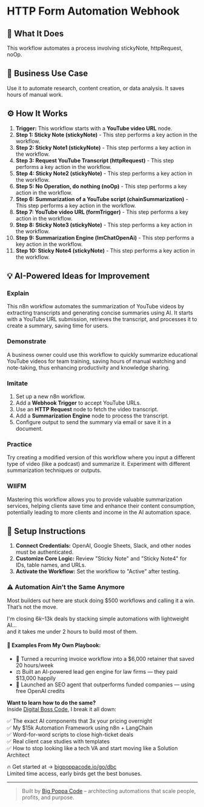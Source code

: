 # HTTP Form Automation Webhook

## 🚀 What It Does
This workflow automates a process involving stickyNote, httpRequest, noOp.

## 💼 Business Use Case
Use it to automate research, content creation, or data analysis. It saves hours of manual work.

## ⚙️ How It Works
1.  **Trigger:** This workflow starts with a **YouTube video URL** node.
2. **Step 1: Sticky Note (stickyNote)** - This step performs a key action in the workflow.
3. **Step 2: Sticky Note1 (stickyNote)** - This step performs a key action in the workflow.
4. **Step 3: Request YouTube Transcript (httpRequest)** - This step performs a key action in the workflow.
5. **Step 4: Sticky Note2 (stickyNote)** - This step performs a key action in the workflow.
6. **Step 5: No Operation, do nothing (noOp)** - This step performs a key action in the workflow.
7. **Step 6: Summarization of a YouTube script (chainSummarization)** - This step performs a key action in the workflow.
8. **Step 7: YouTube video URL (formTrigger)** - This step performs a key action in the workflow.
9. **Step 8: Sticky Note3 (stickyNote)** - This step performs a key action in the workflow.
10. **Step 9: Summarization Engine (lmChatOpenAi)** - This step performs a key action in the workflow.
11. **Step 10: Sticky Note4 (stickyNote)** - This step performs a key action in the workflow.

## 💡 AI-Powered Ideas for Improvement
### Explain
This n8n workflow automates the summarization of YouTube videos by extracting transcripts and generating concise summaries using AI. It starts with a YouTube URL submission, retrieves the transcript, and processes it to create a summary, saving time for users.

### Demonstrate
A business owner could use this workflow to quickly summarize educational YouTube videos for team training, saving hours of manual watching and note-taking, thus enhancing productivity and knowledge sharing.

### Imitate
1. Set up a new n8n workflow.
2. Add a **Webhook Trigger** to accept YouTube URLs.
3. Use an **HTTP Request** node to fetch the video transcript.
4. Add a **Summarization Engine** node to process the transcript.
5. Configure output to send the summary via email or save it in a document.

### Practice
Try creating a modified version of this workflow where you input a different type of video (like a podcast) and summarize it. Experiment with different summarization techniques or outputs.

### WIIFM
Mastering this workflow allows you to provide valuable summarization services, helping clients save time and enhance their content consumption, potentially leading to more clients and income in the AI automation space.

## 🔧 Setup Instructions
1. **Connect Credentials:** OpenAI, Google Sheets, Slack, and other nodes must be authenticated.
2. **Customize Core Logic:** Review "Sticky Note" and "Sticky Note4" for IDs, table names, and URLs.
3. **Activate the Workflow:** Set the workflow to "Active" after testing.

### ⚠️ Automation Ain’t the Same Anymore

Most builders out here are stuck doing $500 workflows and calling it a win.  
That’s not the move.  

I'm closing $6k–$13k deals by stacking simple automations with lightweight AI...  
and it takes me under 2 hours to build most of them.

#### 🧠 Examples From My Own Playbook:
- 🔁 Turned a recurring invoice workflow into a $6,000 retainer that saved 20 hours/week  
- ⚖️ Built an AI-powered lead gen engine for law firms — they paid $13,000 happily  
- 🚀 Launched an SEO agent that outperforms funded companies — using free OpenAI credits  

**Want to learn how to do the same?**  
Inside [Digital Boss Code](https://bigpoppacode.io/go/dbc), I break it all down:

✅ The exact AI components that 3x your pricing overnight  
✅ My $15k Automation Framework using n8n + LangChain  
✅ Word-for-word scripts to close high-ticket deals  
✅ Real client case studies with templates  
✅ How to stop looking like a tech VA and start moving like a Solution Architect  

🔥 Get started at → [bigpoppacode.io/go/dbc](https://bigpoppacode.io/go/dbc)  
Limited time access, early birds get the best bonuses.

---
> Built by [Big Poppa Code](https://bigpoppacode.io) – architecting automations that scale people, profits, and purpose.
